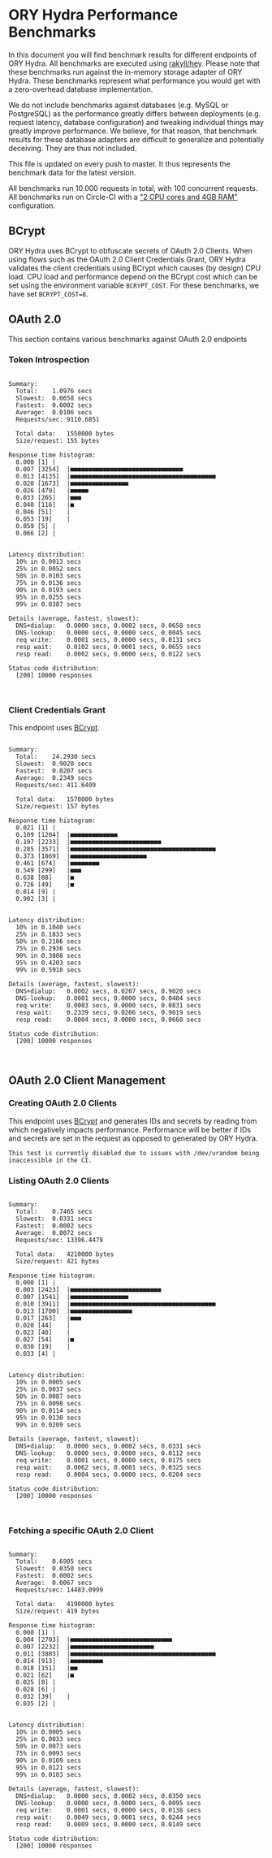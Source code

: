 # ORY Hydra Performance Benchmarks

In this document you will find benchmark results for different endpoints of ORY Hydra. All benchmarks are executed
using [rakyll/hey](https://github.com/rakyll/hey). Please note that these benchmarks run against the in-memory storage
adapter of ORY Hydra. These benchmarks represent what performance you would get with a zero-overhead database implementation.

We do not include benchmarks against databases (e.g. MySQL or PostgreSQL) as the performance greatly differs between
deployments (e.g. request latency, database configuration) and tweaking individual things may greatly improve performance.
We believe, for that reason, that benchmark results for these database adapters are difficult to generalize and potentially
deceiving. They are thus not included.

This file is updated on every push to master. It thus represents the benchmark data for the latest version.

All benchmarks run 10.000 requests in total, with 100 concurrent requests. All benchmarks run on Circle-CI with a
["2 CPU cores and 4GB RAM"](https://support.circleci.com/hc/en-us/articles/360000489307-Why-do-my-tests-take-longer-to-run-on-CircleCI-than-locally-)
configuration.

## BCrypt

ORY Hydra uses BCrypt to obfuscate secrets of OAuth 2.0 Clients. When using flows such as the OAuth 2.0 Client Credentials
Grant, ORY Hydra validates the client credentials using BCrypt which causes (by design) CPU load. CPU load and performance
depend on the BCrypt cost which can be set using the environment variable `BCRYPT_COST`. For these benchmarks,
we have set `BCRYPT_COST=8`.

## OAuth 2.0

This section contains various benchmarks against OAuth 2.0 endpoints

### Token Introspection

```

Summary:
  Total:	1.0976 secs
  Slowest:	0.0658 secs
  Fastest:	0.0002 secs
  Average:	0.0106 secs
  Requests/sec:	9110.6851
  
  Total data:	1550000 bytes
  Size/request:	155 bytes

Response time histogram:
  0.000 [1]	|
  0.007 [3254]	|■■■■■■■■■■■■■■■■■■■■■■■■■■■■■■■
  0.013 [4135]	|■■■■■■■■■■■■■■■■■■■■■■■■■■■■■■■■■■■■■■■■
  0.020 [1673]	|■■■■■■■■■■■■■■■■
  0.026 [479]	|■■■■■
  0.033 [265]	|■■■
  0.040 [116]	|■
  0.046 [51]	|
  0.053 [19]	|
  0.059 [5]	|
  0.066 [2]	|


Latency distribution:
  10% in 0.0013 secs
  25% in 0.0052 secs
  50% in 0.0103 secs
  75% in 0.0136 secs
  90% in 0.0193 secs
  95% in 0.0255 secs
  99% in 0.0387 secs

Details (average, fastest, slowest):
  DNS+dialup:	0.0000 secs, 0.0002 secs, 0.0658 secs
  DNS-lookup:	0.0000 secs, 0.0000 secs, 0.0045 secs
  req write:	0.0001 secs, 0.0000 secs, 0.0131 secs
  resp wait:	0.0102 secs, 0.0001 secs, 0.0655 secs
  resp read:	0.0002 secs, 0.0000 secs, 0.0122 secs

Status code distribution:
  [200]	10000 responses



```

### Client Credentials Grant

This endpoint uses [BCrypt](#bcrypt).

```

Summary:
  Total:	24.2930 secs
  Slowest:	0.9020 secs
  Fastest:	0.0207 secs
  Average:	0.2349 secs
  Requests/sec:	411.6409
  
  Total data:	1570000 bytes
  Size/request:	157 bytes

Response time histogram:
  0.021 [1]	|
  0.109 [1204]	|■■■■■■■■■■■■■
  0.197 [2233]	|■■■■■■■■■■■■■■■■■■■■■■■■■
  0.285 [3571]	|■■■■■■■■■■■■■■■■■■■■■■■■■■■■■■■■■■■■■■■■
  0.373 [1869]	|■■■■■■■■■■■■■■■■■■■■■
  0.461 [674]	|■■■■■■■■
  0.549 [299]	|■■■
  0.638 [88]	|■
  0.726 [49]	|■
  0.814 [9]	|
  0.902 [3]	|


Latency distribution:
  10% in 0.1040 secs
  25% in 0.1833 secs
  50% in 0.2106 secs
  75% in 0.2936 secs
  90% in 0.3808 secs
  95% in 0.4203 secs
  99% in 0.5918 secs

Details (average, fastest, slowest):
  DNS+dialup:	0.0002 secs, 0.0207 secs, 0.9020 secs
  DNS-lookup:	0.0001 secs, 0.0000 secs, 0.0404 secs
  req write:	0.0003 secs, 0.0000 secs, 0.0831 secs
  resp wait:	0.2339 secs, 0.0206 secs, 0.9019 secs
  resp read:	0.0004 secs, 0.0000 secs, 0.0660 secs

Status code distribution:
  [200]	10000 responses



```

## OAuth 2.0 Client Management

### Creating OAuth 2.0 Clients

This endpoint uses [BCrypt](#bcrypt) and generates IDs and secrets by reading from  which negatively impacts
performance. Performance will be better if IDs and secrets are set in the request as opposed to generated by ORY Hydra.

```
This test is currently disabled due to issues with /dev/urandom being inaccessible in the CI.
```

### Listing OAuth 2.0 Clients

```

Summary:
  Total:	0.7465 secs
  Slowest:	0.0331 secs
  Fastest:	0.0002 secs
  Average:	0.0072 secs
  Requests/sec:	13396.4479
  
  Total data:	4210000 bytes
  Size/request:	421 bytes

Response time histogram:
  0.000 [1]	|
  0.003 [2423]	|■■■■■■■■■■■■■■■■■■■■■■■■■
  0.007 [1541]	|■■■■■■■■■■■■■■■■
  0.010 [3911]	|■■■■■■■■■■■■■■■■■■■■■■■■■■■■■■■■■■■■■■■■
  0.013 [1700]	|■■■■■■■■■■■■■■■■■
  0.017 [263]	|■■■
  0.020 [44]	|
  0.023 [40]	|
  0.027 [54]	|■
  0.030 [19]	|
  0.033 [4]	|


Latency distribution:
  10% in 0.0005 secs
  25% in 0.0037 secs
  50% in 0.0087 secs
  75% in 0.0098 secs
  90% in 0.0114 secs
  95% in 0.0130 secs
  99% in 0.0209 secs

Details (average, fastest, slowest):
  DNS+dialup:	0.0000 secs, 0.0002 secs, 0.0331 secs
  DNS-lookup:	0.0000 secs, 0.0000 secs, 0.0112 secs
  req write:	0.0001 secs, 0.0000 secs, 0.0175 secs
  resp wait:	0.0062 secs, 0.0001 secs, 0.0325 secs
  resp read:	0.0004 secs, 0.0000 secs, 0.0204 secs

Status code distribution:
  [200]	10000 responses



```

### Fetching a specific OAuth 2.0 Client

```

Summary:
  Total:	0.6905 secs
  Slowest:	0.0350 secs
  Fastest:	0.0002 secs
  Average:	0.0067 secs
  Requests/sec:	14483.0999
  
  Total data:	4190000 bytes
  Size/request:	419 bytes

Response time histogram:
  0.000 [1]	|
  0.004 [2703]	|■■■■■■■■■■■■■■■■■■■■■■■■■■■■
  0.007 [2232]	|■■■■■■■■■■■■■■■■■■■■■■■
  0.011 [3883]	|■■■■■■■■■■■■■■■■■■■■■■■■■■■■■■■■■■■■■■■■
  0.014 [913]	|■■■■■■■■■
  0.018 [151]	|■■
  0.021 [62]	|■
  0.025 [8]	|
  0.028 [6]	|
  0.032 [39]	|
  0.035 [2]	|


Latency distribution:
  10% in 0.0005 secs
  25% in 0.0033 secs
  50% in 0.0073 secs
  75% in 0.0093 secs
  90% in 0.0109 secs
  95% in 0.0121 secs
  99% in 0.0183 secs

Details (average, fastest, slowest):
  DNS+dialup:	0.0000 secs, 0.0002 secs, 0.0350 secs
  DNS-lookup:	0.0000 secs, 0.0000 secs, 0.0095 secs
  req write:	0.0001 secs, 0.0000 secs, 0.0138 secs
  resp wait:	0.0049 secs, 0.0001 secs, 0.0244 secs
  resp read:	0.0009 secs, 0.0000 secs, 0.0149 secs

Status code distribution:
  [200]	10000 responses



```
